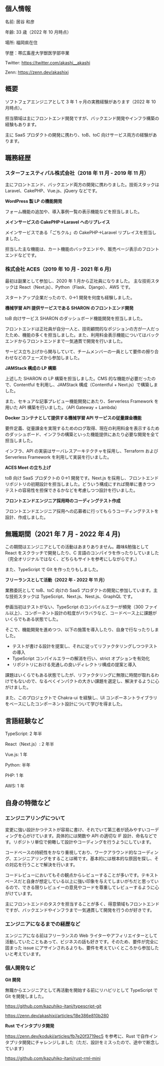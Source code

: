 ## 個人情報

名前: 居谷 和彦

年齢: 33 歳（2022 年 10 月時点）

場所: 福岡県在住

学歴：帯広畜産大学獣医学部卒業

Twitter: https://twitter.com/akashi__akashi

Zenn: https://zenn.dev/akashixi

## 概要

ソフトフェアエンジニアとして 3 年 1 ヶ月の実務経験があります（2022 年 10 月時点）。

担当領域は主にフロントエンド開発ですが、バックエンド開発やインフラ構築の経験もあります。

主に SaaS プロダクトの開発に携わり、toB、toC 向けサービス両方の経験があります。

## 職務経歴

### スターフェスティバル株式会社（2018 年 11 月 - 2019 年 11 月）

主にフロントエンド、バックエンド両方の開発に携わりました。技術スタックは Laravel、CakePHP、Vue.js、jQuery などです。

**WordPress 製 LP の機能開発**

フォーム機能の追加や、導入事例一覧の表示機能などを担当しました。

**メインサービスの CakePHP→Laravel へのリプレイス**

メインサービスである「ごちクル」の CakePHP→Laravel リプレイスを担当しました。

担当した主な機能は、カート機能のバックエンドや、販売ページ表示のフロントエンドなどです。

### 株式会社 ACES（2019 年 10 月 - 2021 年 6 月)

最初は副業として参加し、2020 年 1 月から正社員になりました。
主な技術スタックは React（Next.js）、Python（Flask、Django）、AWS です。

スタートアップ企業だったので、0→1 開発を何度も経験しました。

**機械学習 API 提供サービスである SHARON のフロントエンド開発**

toB 向けサービス SHARON のダッシュボード機能開発を担当しました。

フロントエンドは正社員が自分一人と、技術顧問的なポジションの方が一人だったため、機能の多くを担当しました。また、利用料金表示機能についてはバックエンドからフロントエンドまで一気通貫で開発を行いました。

サービス立ち上げから関与していて、チームメンバーの一員として要件の擦り合わせなどのフェーズから参加しました。

**JAMStack 構成の LP 構築**

上述した SHARON の LP 構築を担当しました。CMS 的な機能が必要だったので、Contentful を利用し、JAMStack 構成（Contentful + Next.js）で構築しました。

また、セキュアな記事プレビュー機能開発にあたり、Serverless Framework を用いた API 構築を行いました。（API Gateway + Lambda）

**Docker コンテナとして提供する機械学習 API サービスの従量課金機能**

要件定義、従量課金を実現するためのログ取得、現在の利用料金を表示するためのダッシュボード、インフラの構築といった機能提供にあたり必要な開発を全て担当しました。

インフラ、API の実装はサーバレスアーキテクチャを採用し、Terraform および Serverless Framework を利用して実装を行いました。

**ACES Meet の立ち上げ**

toB 向け SaaS プロダクトの 0→1 開発です。Next.js を採用し、フロントエンドリポジトリの初期設計を担当しました。どういう構成にすれば簡単に書きつつテストの容易性を担保できるかなどを考慮しつつ設計を行いました。

**フロントエンドエンジニア採用時のコーディングテスト作成**

フロントエンドエンジニア採用への応募者に行ってもらうコーディングテストを設計、作成しました。

## 無職期間（2021 年 7 月 - 2022 年 4 月)

この期間はエンジニアとしての活動はあまりありません。趣味&勉強として React をスクラッチで開発したり、C 言語のコンパイラを作ったりしていました（完全オリジナルではなく、どちらもサイトを参考にしながらです。）

また、TypeScript で Git を作ったりもしました。

**フリーランスとして活動（2022 年 - 2022 年 11 月）**

業務委託として toB、toC 向けの SaaS プロダクトの開発に参加しています。主な技術スタックは TypeScript、Next.js、Nest.js、GraphQL です。

参画当初はテストがない、TypeScript のコンパイルエラーが頻発（300 ファイル以上）、コンポーネント設計の粒度がバラバラなど、コードベース上に課題がいくらでもある状態でした。

そこで、機能開発を進めつつ、以下の施策を導入したり、自身で行なったりしました。

- テストが書ける設計を提案し、それに従ってリファクタリングしつつテストの導入
- TypeScript コンパイルエラーの解消を行い、strict オプションを有効化
- リポジトリにおける見通しの良いディレクトリ構成の提案と導入

課題はいくらでもある状態でしたが、リファクタリングに無限に時間が取れるわけでもないので、なるべくインパクトの大きい課題を選定し、解決するように心がけました。

また、このプロジェクトで Chakra-ui を経験し、UI コンポーネントライブラリをベースにしたコンポーネント設計について学びを得ました。

## 言語経験など

TypeScript: 2 年半

React（Next.js）: 2 年半

Vue.js: 1 年

Python: 半年

PHP: 1 年

AWS: 1 年

## 自身の特徴など

### エンジニアリングについて

変更に強い設計かつテストが容易に書け、それでいて第三者が読みやすいコーディングを心がけています。具体的には関数や API の適切な IF 設計、命名などです。リポジトリ単位で俯瞰して設計やコーディングを行うようにしています。

コードベースの持続性をかなり重視しており、ワークアラウンド的なコーディング、エンジニアリングをすることは稀です。基本的には根本的な原因を探し、その対応を行うことで解決を行います。

コードレビューにおいてもその観点からレビューすることが多いです。テキストベースだと自身が想定している以上に強い印象を与えてしまいがちだと思っているので、できる限りレビュイーの意見やコードを尊重してレビューするように心がけています。

主にフロントエンドのタスクを担当することが多く、得意領域もフロントエンドですが、バックエンドやインフラまで一気通貫して開発を行うのが好きです。

### エンジニアになるまでの経歴など

エンジニアになる前はフリーランスの Web ライターやアフィリエイターとして活動していたこともあって、ビジネスの話も好きです。そのため、要件が完全に固まった issue にアサインされるよりも、要件を考えていくところから参加したいと考えています。

### 個人開発など

**Git 開発**

無職からエンジニアとして再活動を開始する前にリハビリとして TypeScript で Git を開発しました。

https://github.com/kazuhiko-itani/typescript-git

https://zenn.dev/akashixi/articles/18e386e810b280

**Rust でインタプリタ開発**

https://zenn.dev/koduki/articles/fb7e20f3719ec5 を参考に、Rust で自作インタプリタ開発にチャレンジしました（ただ、設計をミスったので、途中で断念しています）

https://github.com/kazuhiko-itani/rust-rml-mini
